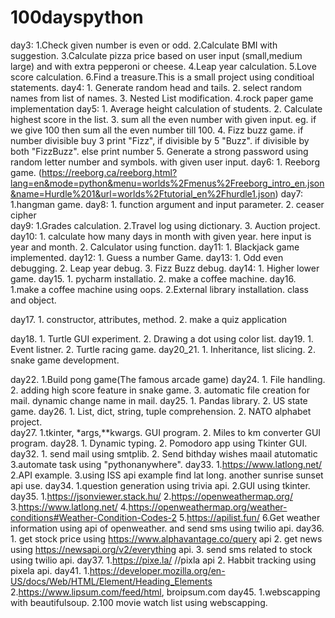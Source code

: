 # 100dayspython

day3:
    1.Check given number is even or odd.
    2.Calculate BMI with suggestion.
    3.Calculate pizza price based on user input (small,medium large) and with extra pepperoni or cheese.
    4.Leap  year calculation.
    5.Love score calculation.
    6.Find a treasure.This is a small project using conditioal statements.
day4:
    1. Generate random head and tails.
    2. select random names from list of names.
    3. Nested List modification.
    4.rock paper game implementation
day5:
    1. Average height calculation of students.
    2. Calculate highest score in the list.
    3. sum all the even number with given input. eg. if we give 100 then sum all the even number till 100.
    4. Fizz buzz game. if number divisible buy 3 print "Fizz", if divisible by 5 "Buzz". if divisible by both "FizzBuzz". else print number
    5. Generate a strong password using random letter number and symbols. with given user input.
day6:
    1. Reeborg game. (https://reeborg.ca/reeborg.html?lang=en&mode=python&menu=worlds%2Fmenus%2Freeborg_intro_en.json&name=Hurdle%201&url=worlds%2Ftutorial_en%2Fhurdle1.json)
day7:
    1.hangman game.
day8:
    1. function argument and input parameter.
    2. ceaser cipher  
day9:
    1.Grades calculation.
    2.Travel log using dictionary.
    3. Auction project.
day10:
    1. calculate how many days in month with given year. here input is year and month.
    2. Calculator using function.
day11:
    1. Blackjack game implemented.
day12:
    1. Guess a number Game.
day13:
    1. Odd even debugging.
    2. Leap year debug.
    3. Fizz Buzz debug.
day14:
    1. Higher lower game.
day15.
    1. pycharm installatio.
    2. make a coffee machine.
day16.
    1.make a coffee machine using oops.
    2.External library installation. class and object.
    
day17.
    1. constructor, attributes, method.
    2. make a quiz application
    
day18.
    1. Turtle GUI experiment. 
    2. Drawing a dot using color list.
day19.
    1. Event listner.
    2. Turtle racing game.
day20_21.
    1. Inheritance, list slicing.
    2. snake game development.
    
day22.
    1.Build pong game(The famous arcade game)
day24.
    1. File handling.
    2. adding high score feature in snake game.
    3. automatic file creation for mail. dynamic change name in mail.
day25.
    1. Pandas library.
    2. US state game.
day26.
    1. List, dict, string, tuple comprehension.
    2. NATO alphabet project.    
day27.
    1.tkinter, *args,**kwargs. GUI program.
    2. Miles to km converter GUI program.
day28.
    1. Dynamic typing.
    2. Pomodoro app using Tkinter GUI.
day32.
    1. send mail using smtplib.
    2. Send bithday wishes maail atutomatic
    3.automate task using "pythonanywhere".
 day33.
    1.https://www.latlong.net/
    2.API example.
    3.using ISS api example find lat long. another sunrise sunset api use.
  day34.
    1.question generation using trivia api.
    2.GUI using tkinter.
  day35.
    1.https://jsonviewer.stack.hu/
    2.https://openweathermap.org/
    3.https://www.latlong.net/
    4.https://openweathermap.org/weather-conditions#Weather-Condition-Codes-2
    5.https://apilist.fun/
    6.Get weather information using api of openweather. and send sms using twilio api.
  day36.
    1. get stock price using https://www.alphavantage.co/query api
    2. get news using https://newsapi.org/v2/everything api.
    3. send sms related to stock using twilio api.
  day37.
    1.https://pixe.la/  //pixla api
    2. Habbit tracking using pixela api.
  day41.
    1.https://developer.mozilla.org/en-US/docs/Web/HTML/Element/Heading_Elements
    2.https://www.lipsum.com/feed/html, broipsum.com
  day45.
    1.webscapping with beautifulsoup.
    2.100 movie watch list using webscapping.


    
